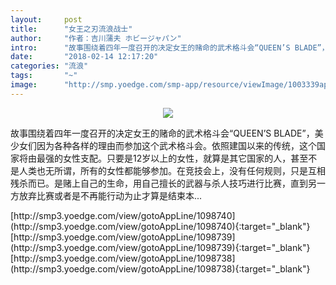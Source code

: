 ```yaml
---
layout:     post
title:      "女王之刃流浪战士"
author:     "作者：吉川蒲夫 ホビージャパン"
intro:      "故事围绕着四年一度召开的决定女王的赌命的武术格斗会“QUEEN’S BLADE”，美少女们因为各种各样的理由而参加这个武术格斗会。依照建国以来的传统，这个国家将由最强的女性支配。只要是12岁以上的女性，就算是其它国家的人，甚至不是人类也无所谓，所有的女性都能够参加。在竞技会上，没有任何规则，只是互相残杀而已。是赌上自己的生命，用自己擅长的武器与杀人技巧进行比赛，直到另一方放弃比赛或者是不再能行动为止才算是结束本..."
date:       "2018-02-14 12:17:20"
categories: "流浪"
tags:       "~"
image:      "http://smp.yoedge.com/smp-app/resource/viewImage/1003339appline.png"
---
```

<div style="text-align: center">
<p><img src="http://smp.yoedge.com/smp-app/resource/viewImage/1003339appline.png"/></p>
</div>
<p class="post-meta">
<span>故事围绕着四年一度召开的决定女王的赌命的武术格斗会“QUEEN’S BLADE”，美少女们因为各种各样的理由而参加这个武术格斗会。依照建国以来的传统，这个国家将由最强的女性支配。只要是12岁以上的女性，就算是其它国家的人，甚至不是人类也无所谓，所有的女性都能够参加。在竞技会上，没有任何规则，只是互相残杀而已。是赌上自己的生命，用自己擅长的武器与杀人技巧进行比赛，直到另一方放弃比赛或者是不再能行动为止才算是结束本...</span>
</p>
[http://smp3.yoedge.com/view/gotoAppLine/1098740](http://smp3.yoedge.com/view/gotoAppLine/1098740){:target="_blank"}
[http://smp3.yoedge.com/view/gotoAppLine/1098739](http://smp3.yoedge.com/view/gotoAppLine/1098739){:target="_blank"}
[http://smp3.yoedge.com/view/gotoAppLine/1098738](http://smp3.yoedge.com/view/gotoAppLine/1098738){:target="_blank"}


